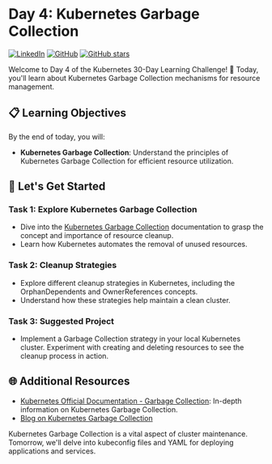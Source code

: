 # Day 4: Kubernetes Garbage Collection
[![LinkedIn](https://img.shields.io/badge/Connect%20with%20me%20on-LinkedIn-blue.svg)](https://www.linkedin.com/in/aman-devops/)
[![GitHub](https://img.shields.io/github/stars/AmanPathak-DevOps.svg?style=social)](https://github.com/AmanPathak-DevOps)
[![GitHub stars](https://img.shields.io/github/stars/AmanPathak-DevOps/30DaysOfKubernetes)](https://github.com/AmanPathak-DevOps/30DaysOfKubernetes/stargazers)

Welcome to Day 4 of the Kubernetes 30-Day Learning Challenge! 🚀 Today, you'll learn about Kubernetes Garbage Collection mechanisms for resource management.

## 📋 Learning Objectives

By the end of today, you will:
- **Kubernetes Garbage Collection**: Understand the principles of Kubernetes Garbage Collection for efficient resource utilization.

## 🚀 Let's Get Started

### Task 1: Explore Kubernetes Garbage Collection
- Dive into the [Kubernetes Garbage Collection](https://kubernetes.io/docs/concepts/workloads/controllers/garbage-collection/) documentation to grasp the concept and importance of resource cleanup.
- Learn how Kubernetes automates the removal of unused resources.

### Task 2: Cleanup Strategies
- Explore different cleanup strategies in Kubernetes, including the OrphanDependents and OwnerReferences concepts.
- Understand how these strategies help maintain a clean cluster.

### Task 3: Suggested Project
- Implement a Garbage Collection strategy in your local Kubernetes cluster. Experiment with creating and deleting resources to see the cleanup process in action.

## 🌐 Additional Resources

- [Kubernetes Official Documentation - Garbage Collection](https://kubernetes.io/docs/concepts/workloads/controllers/garbage-collection/): In-depth information on Kubernetes Garbage Collection.
- [Blog on Kubernetes Garbage Collection](https://medium.com/@bharatnc/kubernetes-garbage-collection-781223f03c17)


Kubernetes Garbage Collection is a vital aspect of cluster maintenance. Tomorrow, we'll delve into kubeconfig files and YAML for deploying applications and services.
